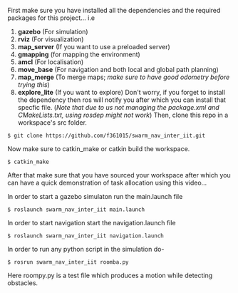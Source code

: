First make sure you have installed all the dependencies and the required packages for this project... i.e
1. **gazebo** (For simulation)
2. **rviz** (For visualization)
3. **map_server** (If you want to use a preloaded server)
4. **gmapping** (for mapping the environment)
5. **amcl** (For localisation)
6. **move_base** (For navigation and both local and global path planning)
7. **map_merge** (To merge maps; _make sure to have good odometry before trying this_)
8. **explore_lite** (If you want to explore)
Don't worry, if you forget to install the dependency then ros will notify you after which you can install that specfic file. (_Note that due to us not managing the package.xml and CMakeLists.txt, using rosdep might not work_)
Then, clone this repo in a workspace's src folder.
```
$ git clone https://github.com/f361015/swarm_nav_inter_iit.git
```
Now make sure to catkin_make or catkin build the workspace.
```
$ catkin_make
```
After that make sure that you have sourced your workspace after which you can have a quick demonstration of task allocation using this video...

In order to start a gazebo simulaton run the main.launch file
```
$ roslaunch swarm_nav_inter_iit main.launch
```
In order to start navigation start the navigation.launch file
```
$ roslaunch swarm_nav_inter_iit navigation.launch
```
In order to run any python script in the simulation do-
```
$ rosrun swarm_nav_inter_iit roomba.py
```
Here roompy.py is a test file which produces a motion while detecting obstacles.
